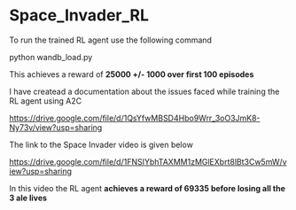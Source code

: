 # Space_Invader_RL



To run the trained RL agent  use the following command 
  
  python wandb_load.py   
  
  This achieves a reward of **25000 +/- 1000 over first 100 episodes**
  
  
  
 I have createad a documentation about the issues faced while training the RL agent using A2C

   https://drive.google.com/file/d/1QsYfwMBSD4Hbo9Wrr_3oO3JmK8-Ny73v/view?usp=sharing
 
 
 
 The link to the Space Invader video is given below 

  https://drive.google.com/file/d/1FNSIYbhTAXMM1zMGlEXbrt8lBt3Cw5mW/view?usp=sharing
 
 In this video the RL agent **achieves a reward of 69335 before losing all the 3 ale lives**


   
  
